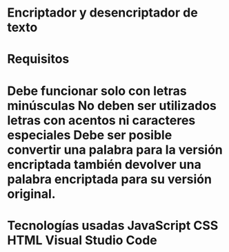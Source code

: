 <h1> Encriptador y desencriptador de texto</h1>

<h1>Requisitos<h1>
Debe funcionar solo con letras minúsculas
No deben ser utilizados letras con acentos ni caracteres especiales
Debe ser posible convertir una palabra para la versión encriptada también devolver una palabra encriptada para su versión original.

<h1>Tecnologías usadas
JavaScript
CSS
HTML
Visual Studio Code